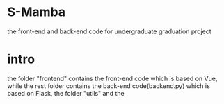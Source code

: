 # S-Mamba
the front-end and back-end code for undergraduate graduation project
# intro
the folder "frontend" contains the front-end code which is based on Vue, while the rest folder contains the back-end code(backend.py) which is based on Flask, the folder "utils" and the  
